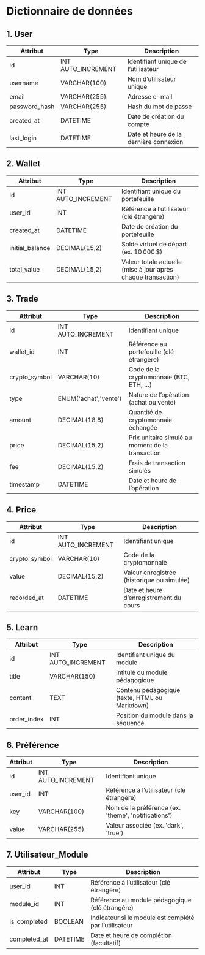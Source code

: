 
# Dictionnaire de données

## 1. User
| Attribut       | Type               | Description                              |
|----------------|--------------------|------------------------------------------|
| id             | INT AUTO_INCREMENT | Identifiant unique de l’utilisateur      |
| username       | VARCHAR(100)       | Nom d’utilisateur unique                 |
| email          | VARCHAR(255)       | Adresse e-mail                           |
| password_hash  | VARCHAR(255)       | Hash du mot de passe                     |
| created_at     | DATETIME           | Date de création du compte               |
| last_login     | DATETIME           | Date et heure de la dernière connexion   |

## 2. Wallet
| Attribut         | Type               | Description                                                       |
|------------------|--------------------|-------------------------------------------------------------------|
| id               | INT AUTO_INCREMENT | Identifiant unique du portefeuille                                |
| user_id          | INT                | Référence à l’utilisateur (clé étrangère)                         |
| created_at       | DATETIME           | Date de création du portefeuille                                  |
| initial_balance  | DECIMAL(15,2)      | Solde virtuel de départ (ex. 10 000 $)                            |
| total_value      | DECIMAL(15,2)      | Valeur totale actuelle (mise à jour après chaque transaction)     |

## 3. Trade
| Attribut         | Type                   | Description                                                   |
|------------------|------------------------|---------------------------------------------------------------|
| id               | INT AUTO_INCREMENT     | Identifiant unique                                            |
| wallet_id        | INT                    | Référence au portefeuille (clé étrangère)                     |
| crypto_symbol    | VARCHAR(10)            | Code de la cryptomonnaie (BTC, ETH, …)                        |
| type             | ENUM('achat','vente')  | Nature de l’opération (achat ou vente)                        |
| amount           | DECIMAL(18,8)          | Quantité de cryptomonnaie échangée                            |
| price            | DECIMAL(15,2)          | Prix unitaire simulé au moment de la transaction              |
| fee              | DECIMAL(15,2)          | Frais de transaction simulés                                  |
| timestamp        | DATETIME               | Date et heure de l’opération                                  |

## 4. Price
| Attribut         | Type               | Description                                          |
|------------------|--------------------|------------------------------------------------------|
| id               | INT AUTO_INCREMENT | Identifiant unique                                   |
| crypto_symbol    | VARCHAR(10)        | Code de la cryptomonnaie                             |
| value            | DECIMAL(15,2)      | Valeur enregistrée (historique ou simulée)           |
| recorded_at      | DATETIME           | Date et heure d’enregistrement du cours              |

## 5. Learn
| Attribut      | Type               | Description                                     |
|---------------|--------------------|-------------------------------------------------|
| id            | INT AUTO_INCREMENT | Identifiant unique du module                    |
| title         | VARCHAR(150)       | Intitulé du module pédagogique                  |
| content       | TEXT               | Contenu pédagogique (texte, HTML ou Markdown)   |
| order_index   | INT                | Position du module dans la séquence             |

## 6. Préférence
| Attribut   | Type               | Description                                            |
|------------|--------------------|--------------------------------------------------------|
| id         | INT AUTO_INCREMENT | Identifiant unique                                     |
| user_id    | INT                | Référence à l’utilisateur (clé étrangère)              |
| key        | VARCHAR(100)       | Nom de la préférence (ex. 'theme', 'notifications')    |
| value      | VARCHAR(255)       | Valeur associée (ex. 'dark', 'true')                   |

## 7. Utilisateur_Module
| Attribut      | Type       | Description                                            |
|---------------|------------|--------------------------------------------------------|
| user_id       | INT        | Référence à l’utilisateur (clé étrangère)              |
| module_id     | INT        | Référence au module pédagogique (clé étrangère)        |
| is_completed  | BOOLEAN    | Indicateur si le module est complété par l’utilisateur |
| completed_at  | DATETIME   | Date et heure de complétion (facultatif)               |
